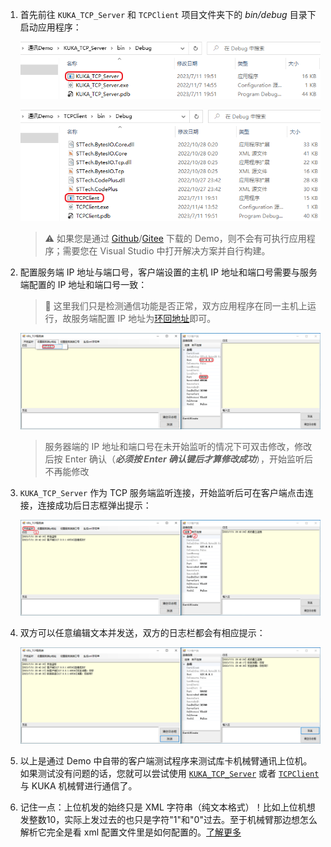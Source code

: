 1. 首先前往 `KUKA_TCP_Server` 和 `TCPClient` 项目文件夹下的 *bin/debug* 目录下启动应用程序：

    ![打开KukaTCP服务端](./image/testDemo/1-OpenKukaTcpServer.png)

    ![打开TCP客户端](./image/testDemo/2-OpenTcpClient.png)

    > ⚠️ 如果您是通过 [Github](https://github.com/YMGogre/KUKATCPCommunicationDemo.git)/[Gitee](https://gitee.com/YMGogre/KUKATCPCommunicationDemo.git) 下载的 Demo，则不会有可执行应用程序；需要您在 Visual Studio 中打开解决方案并自行构建。

2. 配置服务端 IP 地址与端口号，客户端设置的主机 IP 地址和端口号需要与服务端配置的 IP 地址和端口号一致：

    > 💬 这里我们只是检测通信功能是否正常，双方应用程序在同一主机上运行，故服务端配置 IP 地址为[环回地址](https://cn.bing.com/search?q=%e7%8e%af%e5%9b%9e%e5%9c%b0%e5%9d%80&qs=HS&sk=HS2&sc=10-0&cvid=841CED65B21545759C18B236731A4A75&FORM=QBRE&sp=3&lq=0)即可。

    ![配置IP地址和端口号](./image/testDemo/3-ConfigIpPort.png)

    > 服务器端的 IP 地址和端口号在未开始监听的情况下可双击修改，修改后按 Enter 确认（***必须按 Enter 确认键后才算修改成功***），开始监听后不再能修改

3. `KUKA_TCP_Server` 作为 TCP 服务端监听连接，开始监听后可在客户端点击连接，连接成功后日志框弹出提示：

    ![连接成功](./image/testDemo/4-ConnectSuccess.png)

4. 双方可以任意编辑文本并发送，双方的日志栏都会有相应提示：

    ![发送测试](./image/testDemo/5-SendHello.PNG)

5. 以上是通过 Demo 中自带的客户端测试程序来测试库卡机械臂通讯上位机。如果测试没有问题的话，您就可以尝试使用 [`KUKA_TCP_Server`](./%E5%A4%96%E9%83%A8%E7%A8%8B%E5%BA%8F%E4%B8%BA%E6%9C%8D%E5%8A%A1%E7%AB%AF-%E6%9C%BA%E5%99%A8%E4%BA%BA%E6%8E%A7%E5%88%B6%E7%B3%BB%E7%BB%9F%E4%B8%BA%E5%AE%A2%E6%88%B7%E7%AB%AF.md) 或者 [`TCPClient`](./%E5%A4%96%E9%83%A8%E7%A8%8B%E5%BA%8F%E4%B8%BA%E5%AE%A2%E6%88%B7%E7%AB%AF-%E6%9C%BA%E5%99%A8%E4%BA%BA%E6%8E%A7%E5%88%B6%E7%B3%BB%E7%BB%9F%E4%B8%BA%E6%9C%8D%E5%8A%A1%E7%AB%AF.md) 与 KUKA 机械臂进行通信了。
6. 记住一点：上位机发的始终只是 XML 字符串（纯文本格式）！比如上位机想发整数10，实际上发过去的也只是字符"1"和"0"过去。至于机械臂那边想怎么解析它完全是看 xml 配置文件里是如何配置的。[了解更多](https://www.runoob.com/xml/xml-usage.html)